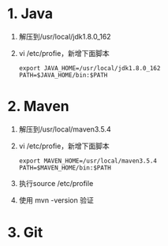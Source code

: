# 1. Java

1. 解压到/usr/local/jdk1.8.0_162

2. vi /etc/profie，新增下面脚本

   ```shell
   export JAVA_HOME=/usr/local/jdk1.8.0_162
   PATH=$JAVA_HOME/bin:$PATH
   ```

   

# 2. Maven

1. 解压到/usr/local/maven3.5.4

2. vi /etc/profie，新增下面脚本

   ```shell
   export MAVEN_HOME=/usr/local/maven3.5.4
   PATH=$MAVEN_HOME/bin:$PATH
   ```

   

3. 执行source /etc/profile

4. 使用 mvn -version 验证

# 3. Git